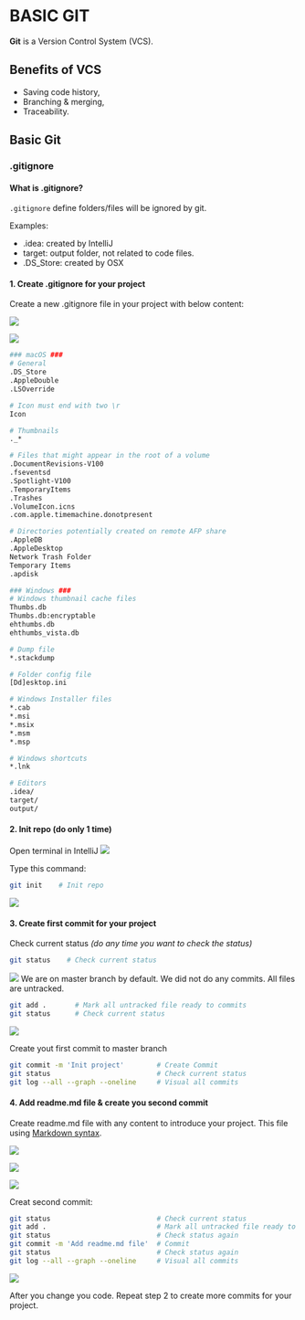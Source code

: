 # BASIC GIT

**Git** is a Version Control System (VCS). 

## Benefits of VCS
- Saving code history,
- Branching & merging,
- Traceability.

## Basic Git
### .gitignore
#### What is .gitignore?
`.gitignore` define folders/files will be ignored by git.

Examples:

- .idea: created by IntelliJ
- target: output folder, not related to code files.
- .DS_Store: created by OSX

#### 1. Create .gitignore for your project

Create a new .gitignore file in your project with below content:

![](../images/git-01.jpg)

![](../images/git-02.jpg)


``` bash
### macOS ###
# General
.DS_Store
.AppleDouble
.LSOverride

# Icon must end with two \r
Icon

# Thumbnails
._*

# Files that might appear in the root of a volume
.DocumentRevisions-V100
.fseventsd
.Spotlight-V100
.TemporaryItems
.Trashes
.VolumeIcon.icns
.com.apple.timemachine.donotpresent

# Directories potentially created on remote AFP share
.AppleDB
.AppleDesktop
Network Trash Folder
Temporary Items
.apdisk

### Windows ###
# Windows thumbnail cache files
Thumbs.db
Thumbs.db:encryptable
ehthumbs.db
ehthumbs_vista.db

# Dump file
*.stackdump

# Folder config file
[Dd]esktop.ini

# Windows Installer files
*.cab
*.msi
*.msix
*.msm
*.msp

# Windows shortcuts
*.lnk

# Editors
.idea/
target/
output/
```
#### 2. Init repo (do only 1 time)

Open terminal in IntelliJ
![](../images/git-03.jpg)

Type this command:
``` bash
git init    # Init repo
```
![](../images/git-04.jpg)

#### 3. Create first commit for your project 

Check current status *(do any time you want to check the status)*

``` bash
git status    # Check current status
```

![](../images/git-05.jpg)
We are on master branch by default. We did not do any commits. All files are untracked.

``` bash
git add .       # Mark all untracked file ready to commits
git status      # Check current status
```
![](../images/git-06.jpg)

Create yout first commit to master branch
``` bash
git commit -m 'Init project'        # Create Commit
git status                          # Check current status
git log --all --graph --oneline     # Visual all commits
```

#### 4. Add readme.md file & create you second commit

Create readme.md file with any content to introduce your project. This file using [Markdown syntax](https://www.markdownguide.org/cheat-sheet/).

![](../images/git-07.jpg)

![](../images/git-08.jpg)

![](../images/git-09.jpg)

Creat second commit:
```bash
git status                          # Check current status
git add .                           # Mark all untracked file ready to commit
git status                          # Check status again
git commit -m 'Add readme.md file'  # Commit
git status                          # Check status again
git log --all --graph --oneline     # Visual all commits
```

![](../images/git-10.jpg)

After you change you code. Repeat step 2 to create more commits for your project.
